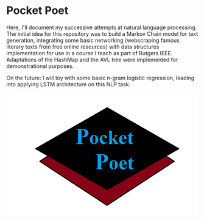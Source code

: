 # Pocket Poet
Here, I'll document my successive attempts at natural language processing. The initial idea for this repository was to build a Markov Chain model for text generation, 
integrating some basic networking (webscraping famous literary texts from free online resources) with data structures implementation for use in a course I teach as part of 
Rutgers IEEE. Adaptations of the HashMap and the AVL tree were implemented for demonstrational purposes.

On the future: I will toy with some basic n-gram logistic regression, leading into applying LSTM architecture on this NLP task.

![alt text](https://github.com/girishg0110/Pocket-Poet/blob/master/PocketPoetLogo.png?raw=true)
